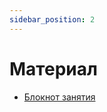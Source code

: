 ```yaml
---
sidebar_position: 2
---
```


# Материал

- [Блокнот занятия](https://gitlab.com/iu5edu/aiintro/textbook/-/tree/main/src/4-brief-review-of-data-processing/brief-review-of-data-processing.ipynb)
